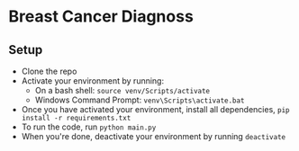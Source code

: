 # Breast Cancer Diagnoss

## Setup
- Clone the repo
- Activate your environment by running: 
    - On a bash shell: `source venv/Scripts/activate`
    - Windows Command Prompt: `venv\Scripts\activate.bat`
-  Once you have activated your environment, install all dependencies, `pip install -r requirements.txt`
-  To run the code, run `python main.py`
-  When you're done, deactivate your environment by running `deactivate`
